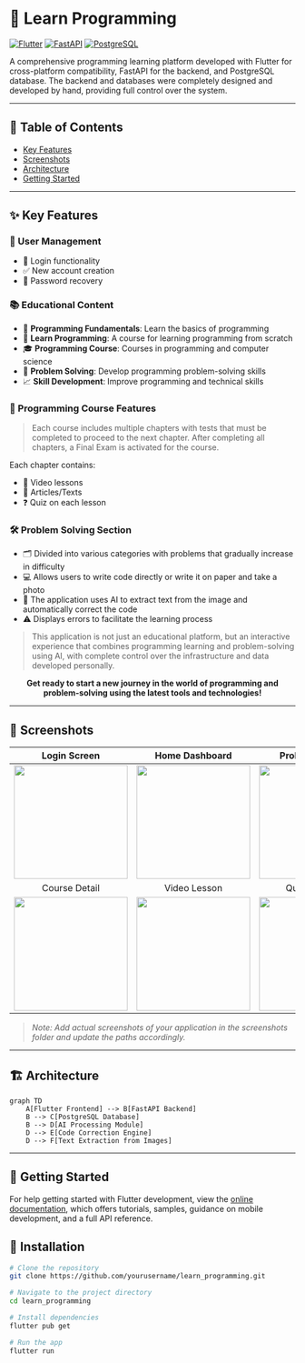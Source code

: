 # 🚀 Learn Programming

[![Flutter](https://img.shields.io/badge/Flutter-02569B?style=for-the-badge&logo=flutter&logoColor=white)](https://flutter.dev/)
[![FastAPI](https://img.shields.io/badge/FastAPI-009688?style=for-the-badge&logo=fastapi&logoColor=white)](https://fastapi.tiangolo.com/)
[![PostgreSQL](https://img.shields.io/badge/PostgreSQL-316192?style=for-the-badge&logo=postgresql&logoColor=white)](https://www.postgresql.org/)

A comprehensive programming learning platform developed with Flutter for cross-platform compatibility, FastAPI for the backend, and PostgreSQL database. The backend and databases were completely designed and developed by hand, providing full control over the system.

---

## 📑 Table of Contents
- [Key Features](#key-features)
- [Screenshots](#screenshots)
- [Architecture](#architecture)
- [Getting Started](#getting-started)

---

## ✨ Key Features

### 👤 User Management
- 🔐 Login functionality
- ✅ New account creation
- 🔄 Password recovery

### 📚 Educational Content
- 🧠 **Programming Fundamentals**: Learn the basics of programming
- 🌱 **Learn Programming**: A course for learning programming from scratch
- 🎓 **Programming Course**: Courses in programming and computer science
- 🧩 **Problem Solving**: Develop programming problem-solving skills
- 📈 **Skill Development**: Improve programming and technical skills

### 📝 Programming Course Features
> Each course includes multiple chapters with tests that must be completed to proceed to the next chapter. After completing all chapters, a Final Exam is activated for the course.

Each chapter contains:
- 🎥 Video lessons
- 📖 Articles/Texts
- ❓ Quiz on each lesson

### 🛠️ Problem Solving Section
- 🗂️ Divided into various categories with problems that gradually increase in difficulty
- 💻 Allows users to write code directly or write it on paper and take a photo
- 🤖 The application uses AI to extract text from the image and automatically correct the code
- ⚠️ Displays errors to facilitate the learning process

> This application is not just an educational platform, but an interactive experience that combines programming learning and problem-solving using AI, with complete control over the infrastructure and data developed personally.

<div align="center">
  
**Get ready to start a new journey in the world of programming and problem-solving using the latest tools and technologies!**

</div>

---

## 📸 Screenshots

<div align="center">
  
| Login Screen | Home Dashboard | Problem Solving |
|:---:|:---:|:---:|
| <img src="screenshots/login.png" width="200"> | <img src="screenshots/dashboard.png" width="200"> | <img src="screenshots/problem_solving.png" width="200"> |
| Course Detail | Video Lesson | Quiz Interface |
| <img src="screenshots/course_detail.png" width="200"> | <img src="screenshots/video_lesson.png" width="200"> | <img src="screenshots/quiz.png" width="200"> |

</div>

> *Note: Add actual screenshots of your application in the screenshots folder and update the paths accordingly.*

---

## 🏗️ Architecture

```mermaid
graph TD
    A[Flutter Frontend] --> B[FastAPI Backend]
    B --> C[PostgreSQL Database]
    B --> D[AI Processing Module]
    D --> E[Code Correction Engine]
    D --> F[Text Extraction from Images]
```

---

## 🚦 Getting Started

For help getting started with Flutter development, view the
[online documentation](https://docs.flutter.dev/), which offers tutorials,
samples, guidance on mobile development, and a full API reference.

## 📱 Installation
```bash
# Clone the repository
git clone https://github.com/yourusername/learn_programming.git

# Navigate to the project directory
cd learn_programming

# Install dependencies
flutter pub get

# Run the app
flutter run
```

